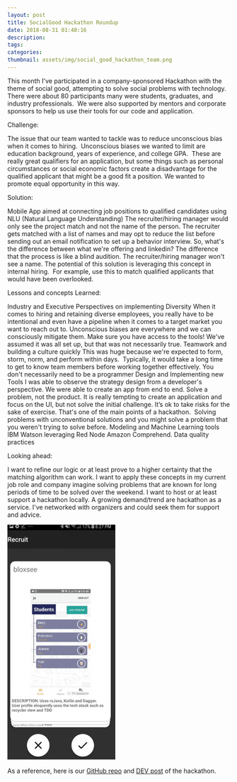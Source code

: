 ```yaml
---
layout: post
title: SocialGood Hackathon Roundup
date: 2018-08-31 01:40:16
description: 
tags: 
categories: 
thumbnail: assets/img/social_good_hackathon_team.png
---
```

This month I've participated in a company-sponsored Hackathon with the theme of social good, attempting to solve social problems with technology.  There were about 80 participants many were students, graduates, and industry professionals.  We were also supported by mentors and corporate sponsors to help us use their tools for our code and application.

Challenge:

The issue that our team wanted to tackle was to reduce unconscious bias when it comes to hiring.  Unconscious biases we wanted to limit are education background, years of experience, and college GPA.  These are really great qualifiers for an application, but some things such as personal circumstances or social economic factors create a disadvantage for the qualified applicant that might be a good fit a position. We wanted to promote equal opportunity in this way.

Solution:

Mobile App aimed at connecting job positions to qualified candidates using NLU (Natural Language Understanding)
The recruiter/hiring manager would only see the project match and not the name of the person.
The recruiter gets matched with a list of names and may opt to reduce the list before sending out an email notification to set up a behavior interview.
So, what's the difference between what we're offering and linkedin?
The difference that the process is like a blind audition. The recruiter/hiring manager won't see a name.
The potential of this solution is leveraging this concept in internal hiring.  For example, use this to match qualified applicants that would have been overlooked.

Lessons and concepts Learned:

Industry and Executive Perspectives on implementing Diversity
When it comes to hiring and retaining diverse employees, you really have to be intentional and even have a pipeline when it comes to a target market you want to reach out to.
Unconscious biases are everywhere and we can consciously mitigate them.
Make sure you have access to the tools!
We've assumed it was all set up, but that was not necessarily true.
Teamwork and building a culture quickly
This was huge because we're expected to form, storm, norm, and perform within days.  Typically, it would take a long time to get to know team members before working together effectively.
You don't necessarily need to be a programmer
Design and Implementing new Tools
I was able to observe the strategy design from a developer's perspective.
We were able to create an app from end to end.
Solve a problem, not the product.
It is really tempting to create an application and focus on the UI, but not solve the initial challenge.
It’s ok to take risks for the sake of exercise.
That's one of the main points of a hackathon.  Solving problems with unconventional solutions and you might solve a problem that you weren't trying to solve before.
Modeling and Machine Learning tools
IBM Watson
leveraging Red Node
Amazon Comprehend.
Data quality practices

Looking ahead:

I want to refine our logic or at least prove to a higher certainty that the matching algorithm can work.
I want to apply these concepts in my current job role and company
imagine solving problems that are known for long periods of time to be solved over the weekend.
I want to host or at least support a hackathon locally.
A growing demand/trend are hackathon as a service.
I've networked with organizers and could seek them for support and advice.

![Social Good Recruiting App Demo](https://raw.githubusercontent.com/godot107/godot107.github.io/refs/heads/main/assets/img/social_good_recruiting_app_demo.png)

As a reference, here is our <a href = "https://github.com/joannesong/socialChangeHackathon.git" >GitHub repo</a> and <a href = "https://socialgoodhack.devpost.com/">DEV post</a> of the hackathon.



